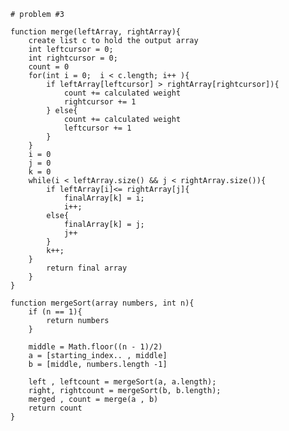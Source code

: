     # problem #3

    function merge(leftArray, rightArray){
        create list c to hold the output array
        int leftcursor = 0;
        int rightcursor = 0;
        count = 0
        for(int i = 0;  i < c.length; i++ ){
            if leftArray[leftcursor] > rightArray[rightcursor]){
                count += calculated weight
                rightcursor += 1
            } else{
                count += calculated weight
                leftcursor += 1
            }
        }
        i = 0
        j = 0
        k = 0
        while(i < leftArray.size() && j < rightArray.size()){
            if leftArray[i]<= rightArray[j]{
                finalArray[k] = i;
                i++;
            else{
                finalArray[k] = j;
                j++
            }
            k++;
        }
            return final array
        }
    }

    function mergeSort(array numbers, int n){
        if (n == 1){
            return numbers
        }

        middle = Math.floor((n - 1)/2)
        a = [starting_index.. , middle]
        b = [middle, numbers.length -1]

        left , leftcount = mergeSort(a, a.length);
        right, rightcount = mergeSort(b, b.length);
        merged , count = merge(a , b)
        return count
    }
